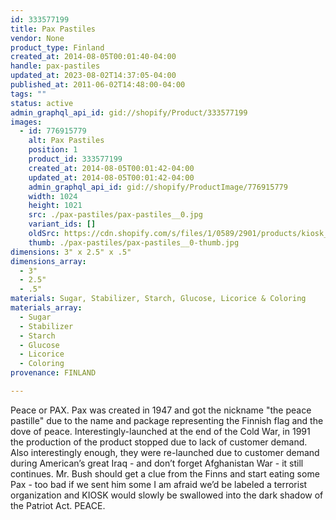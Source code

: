 ```yaml
---
id: 333577199
title: Pax Pastiles
vendor: None
product_type: Finland
created_at: 2014-08-05T00:01:40-04:00
handle: pax-pastiles
updated_at: 2023-08-02T14:37:05-04:00
published_at: 2011-06-02T14:48:00-04:00
tags: ""
status: active
admin_graphql_api_id: gid://shopify/Product/333577199
images:
  - id: 776915779
    alt: Pax Pastiles
    position: 1
    product_id: 333577199
    created_at: 2014-08-05T00:01:42-04:00
    updated_at: 2014-08-05T00:01:42-04:00
    admin_graphql_api_id: gid://shopify/ProductImage/776915779
    width: 1024
    height: 1021
    src: ./pax-pastiles/pax-pastiles__0.jpg
    variant_ids: []
    oldSrc: https://cdn.shopify.com/s/files/1/0589/2901/products/kiosk_fi_PAX.jpeg?v=1407211302
    thumb: ./pax-pastiles/pax-pastiles__0-thumb.jpg
dimensions: 3" x 2.5" x .5"
dimensions_array:
  - 3"
  - 2.5"
  - .5"
materials: Sugar, Stabilizer, Starch, Glucose, Licorice & Coloring
materials_array:
  - Sugar
  - Stabilizer
  - Starch
  - Glucose
  - Licorice
  - Coloring
provenance: FINLAND

---
```


Peace or PAX. Pax was created in 1947 and got the nickname "the peace pastille" due to the name and package representing the Finnish flag and the dove of peace. Interestingly-launched at the end of the Cold War, in 1991 the production of the product stopped due to lack of customer demand. Also interestingly enough, they were re-launched due to customer demand during American’s great Iraq - and don’t forget Afghanistan War - it still continues. Mr. Bush should get a clue from the Finns and start eating some Pax - too bad if we sent him some I am afraid we’d be labeled a terrorist organization and KIOSK would slowly be swallowed into the dark shadow of the Patriot Act. PEACE.